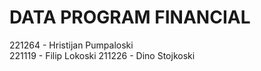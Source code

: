 # DATA PROGRAM FINANCIAL

221264 - Hristijan Pumpaloski  
221119 - Filip Lokoski 
211226 - Dino Stojkoski 
